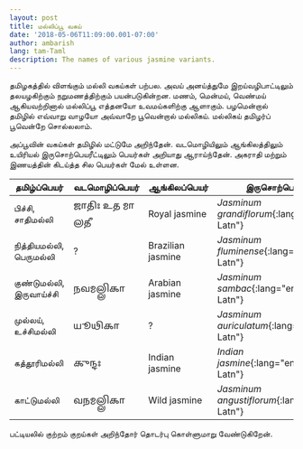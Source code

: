 ```yaml
---
layout: post
title: மல்லிப்பூ வகய்
date: '2018-05-06T11:09:00.001-07:00'
author: ambarish
lang: tam-Taml
description: The names of various jasmine variants.
---
```

தமிழகத்தில் விளங்கும் மல்லி வகய்கள் பற்பல. அவய் அனய்த்துமே இறய்வழிபாட்டிலும் தலயழகிற்கும் நறுமணத்திற்கும் பயன்படுகின்றன. மணம், மென்மய், வெண்மய் ஆகியவற்றினால் மல்லிப்பூ எத்தனயோ உவமய்களிற்கு ஆளாகும். பழமென்றால் தமிழில் எவ்வாறு வாழயோ அவ்வாறே பூவென்றால் மல்லிகய். மல்லிகய் தமிழர்ப் பூவென்றே சொல்லலாம்.

அப்பூவின் வகய்கள் தமிழில் மட்டுமே அறிந்தேன். வடமொழியிலும் ஆங்கிலத்திலும் உயிரியல் இருசொற்பெயரீட்டிலும் பெயர்கள் அறியாது ஆராய்ந்தேன். அகராதி மற்றும் இணயத்தின் கிடய்த்த சில பெயர்கள் மேல் உள்ளன.

| தமிழ்ப்பெயர் | வடமொழிப்பெயர் | ஆங்கிலப்பெயர் | இருசொற்பெயர் |
|---|---|---|---|
| பிச்சி, சாதிமல்லி | <span lang="cls-Gran">𑌜𑌾𑌤𑌿𑌃 𑌉𑌤 𑌮𑌾𑌲𑌤𑍀</span> | <span lang="eng-Latn">Royal jasmine</span> | *Jasminum grandiflorum*{:lang="eng-Latn"} |
| நித்தியமல்லி, பெருமல்லி | ? | <span lang="eng-Latn">Brazilian jasmine</span> | *Jasminum fluminense*{:lang="eng-Latn"} |
| குண்டுமல்லி, இருவாய்ச்சி | <span lang="cls-Gran">𑌨𑌵𑌮𑌲𑍍𑌲𑌿𑌕𑌾</span> | <span lang="eng-Latn">Arabian jasmine</span> | *Jasminum sambac*{:lang="eng-Latn"} |
| முல்லய், உச்சிமல்லி | <span lang="cls-Gran">𑌯𑍂𑌥𑌿𑌕𑌾</span> | ? | *Jasminum auriculatum*{:lang="eng-Latn"} |
| கத்தூரிமல்லி | <span lang="cls-Gran">𑌕𑍁𑌨𑍍𑌦𑌃</span> | <span lang="eng-Latn">Indian jasmine</span> | *Indian jasmine*{:lang="eng-Latn"} |
| காட்டுமல்லி | <span lang="cls-Gran">𑌵𑌨𑌮𑌲𑍍𑌲𑌿𑌕𑌾</span> | <span lang="eng-Latn">Wild jasmine</span>| *Jasminum angustiflorum*{:lang="eng-Latn"} |

பட்டியலில் குற்றம் குறய்கள் அறிந்தோர் தொடர்பு கொள்ளுமாறு வேண்டுகிறேன்.
